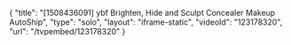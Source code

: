 {
    "title": "[1508436091] ybf Brighten, Hide and Sculpt Concealer Makeup AutoShip",
    "type": "solo",
    "layout": "iframe-static",
    "videoId": "123178320",
    "url": "\/tvpembed\/123178320"
}